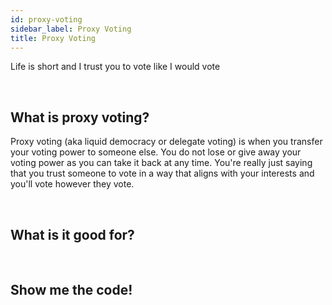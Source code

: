 ```yaml
---
id: proxy-voting 
sidebar_label: Proxy Voting 
title: Proxy Voting
---
```


Life is short and I trust you to vote like I would vote

<br>

## What is proxy voting?

Proxy voting (aka liquid democracy or delegate voting) is when you transfer your voting power to someone else. You do not lose or give away your voting power as you can take it back at any time. You're really just saying that you trust someone to vote in a way that aligns with your interests and you'll vote however they vote.

<br>

## What is it good for?

<br>

## Show me the code!

<br>


